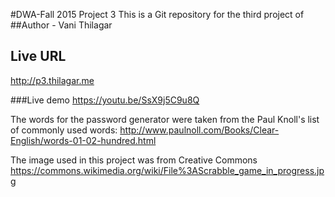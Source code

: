 #DWA-Fall 2015 Project 3
This is a Git repository for the third project of
##Author - Vani Thilagar

## Live URL
<http://p3.thilagar.me>

###Live demo
<https://youtu.be/SsX9j5C9u8Q>

The words for the password generator were taken from the Paul Knoll's list of commonly used words:
<http://www.paulnoll.com/Books/Clear-English/words-01-02-hundred.html>

The image used in this project was from Creative Commons
<https://commons.wikimedia.org/wiki/File%3AScrabble_game_in_progress.jpg>
